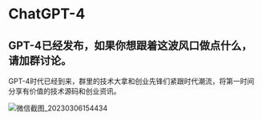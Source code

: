 # ChatGPT-4
GPT-4已经发布，如果你想跟着这波风口做点什么，请加群讨论。
------

GPT-4时代已经到来，群里的技术大拿和创业先锋们紧跟时代潮流，将第一时间分享有价值的技术源码和创业资讯。


![微信截图_20230306154434](https://github.com/02456kw/Image/blob/main/6d4cca0e45d58cfcaa900c3beec24ec.jpg)
